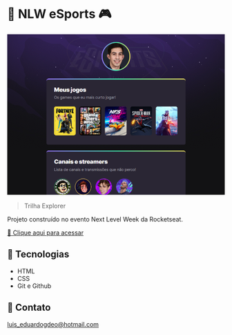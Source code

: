 # 🚀 NLW eSports 🎮

![preview](./.github/preview.png)

> Trilha Explorer

Projeto construído no evento Next Level Week da Rocketseat.

[🔗 Clique aqui para acessar](https://luiseduardot17.github.io/nlw-esports-explorer/)

## 🔨 Tecnologias

- HTML
- CSS
- Git e Github

## 📱 Contato

luis_eduardogdeo@hotmail.com